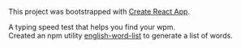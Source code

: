 This project was bootstrapped with [Create React App](https://github.com/facebookincubator/create-react-app).

A typing speed test that helps you find your wpm.  
Created an npm utility [english-word-list](https://github.com/rlopezlu/english-word-list) to generate a list of words.
